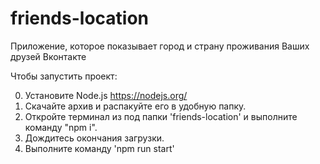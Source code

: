 # friends-location

Приложение, которое показывает город и страну проживания Ваших друзей Вконтакте

Чтобы запустить проект:

0. Установите Node.js https://nodejs.org/
1. Скачайте архив и распакуйте его в удобную папку.
2. Откройте терминал из под папки 'friends-location' и выполните команду "npm i".
3. Дождитесь окончания загрузки.
4. Выполните команду 'npm run start'
